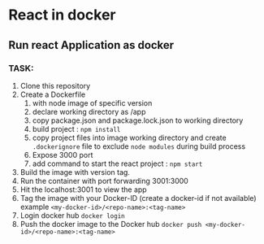 # React in docker

## Run react Application as docker

### TASK:
1. Clone this repository
2. Create a Dockerfile
    1. with node image of specific version
    2. declare working directory as /app
    3. copy package.json and package.lock.json to working directory
    4. build project : `npm install`
    5. copy project files into image working directory and create `.dockerignore` file to exclude `node modules` during build process
    6. Expose 3000 port
    7. add  command to start the react project : `npm start`
3. Build the image with version tag.
4. Run the container with port forwarding 3001:3000 
5. Hit the localhost:3001 to view the app
6. Tag the image with your Docker-ID (create a docker-id if not available) example `<my-docker-id>/<repo-name>:<tag-name>`
7. Login docker hub `docker login`
8. Push the docker image to the Docker hub `docker push <my-docker-id>/<repo-name>:<tag-name>`
